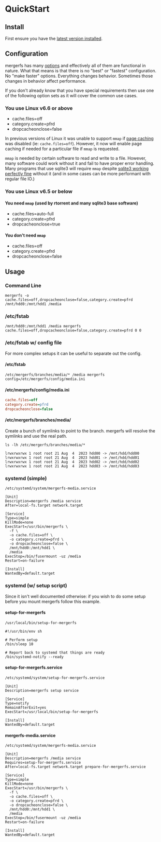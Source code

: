 # QuickStart

## Install

First ensure you have the [latest version installed](setup/installation.md).


## Configuration

mergerfs has many [options](config/options.md) and effectively all of
them are functional in nature. What that means is that there is no
"best" or "fastest" configuration. No "make faster"
options. Everything changes behavior. Sometimes those changes in
behavior affect performance.

If you don't already know that you have special requirements then use
one of the following option sets as it will cover the common use
cases.


### You use Linux v6.6 or above

* cache.files=off
* category.create=pfrd
* dropcacheonclose=false

In previous versions of Linux it was unable to support `mmap` if [page
caching](config/cache.md) was disabled (ie:
`cache.files=off`). However, it now will enable page caching if needed
for a particular file if `mmap` is requested.

`mmap` is needed by certain software to read and write to a
file. However, many software could work without it and fail to have
proper error handling. Many programs that use sqlite3 will require
`mmap` despite [sqlite3 working perfectly
fine](known_issues_bugs.md#sqlite3-plex-jellyfin-do-not-work-with-mergerfs)
without it (and in some cases can be more performant with regular file
IO.)


### You use Linux v6.5 or below

#### You need `mmap` (used by rtorrent and many sqlite3 base software)

* cache.files=auto-full
* category.create=pfrd
* dropcacheonclose=true


#### You don't need `mmap`

* cache.files=off
* category.create=pfrd
* dropcacheonclose=false


## Usage

### Command Line

```
mergerfs -o cache.files=off,dropcacheonclose=false,category.create=pfrd /mnt/hdd0:/mnt/hdd1 /media
```


### /etc/fstab

```
/mnt/hdd0:/mnt/hdd1 /media mergerfs cache.files=off,dropcacheonclose=false,category.create=pfrd 0 0
```

### /etc/fstab w/ config file

For more complex setups it can be useful to separate out the config.


#### /etc/fstab

```
/etc/mergerfs/branches/media/* /media mergerfs config=/etc/mergerfs/config/media.ini
```


#### /etc/mergerfs/config/media.ini

```ini title="media.ini" linenums="1"
cache.files=off
category.create=pfrd
dropcacheonclose=false
```

#### /etc/mergerfs/branches/media/

Create a bunch of symlinks to point to the branch. mergerfs will
resolve the symlinks and use the real path.

`ls -lh /etc/mergerfs/branches/media/*`

```text
lrwxrwxrwx 1 root root 21 Aug  4  2023 hdd00 -> /mnt/hdd/hdd00
lrwxrwxrwx 1 root root 21 Aug  4  2023 hdd01 -> /mnt/hdd/hdd01
lrwxrwxrwx 1 root root 21 Aug  4  2023 hdd02 -> /mnt/hdd/hdd02
lrwxrwxrwx 1 root root 21 Aug  4  2023 hdd03 -> /mnt/hdd/hdd03
```

### systemd (simple)

`/etc/systemd/system/mergerfs-media.service`

```systemd title="mergerfs-media.service" linenums="1"
[Unit]
Description=mergerfs /media service
After=local-fs.target network.target

[Service]
Type=simple
KillMode=none
ExecStart=/usr/bin/mergerfs \
  -f \
  -o cache.files=off \
  -o category.create=pfrd \
  -o dropcacheonclose=false \
  /mnt/hdd0:/mnt/hdd1 \
  /media
ExecStop=/bin/fusermount -uz /media
Restart=on-failure

[Install]
WantedBy=default.target
```

### systemd (w/ setup script)

Since it isn't well documented otherwise: if you wish to do some setup before
you mount mergerfs follow this example.

#### setup-for-mergerfs

`/usr/local/bin/setup-for-mergerfs`

```shell title="setup-for-mergerfs" linenums="1"
#!/usr/bin/env sh

# Perform setup
/bin/sleep 10

# Report back to systemd that things are ready
/bin/systemd-notify --ready
```

#### setup-for-mergerfs.service

`/etc/systemd/system/setup-for-mergerfs.service`

```systemd title="setup-for-mergerfs.service" linenums="1"
[Unit]
Description=mergerfs setup service

[Service]
Type=notify
RemainAfterExit=yes
ExecStart=/usr/local/bin/setup-for-mergerfs

[Install]
WantedBy=default.target
```

#### mergerfs-media.service

`/etc/systemd/system/mergerfs-media.service`

```systemd title="mergerfs-media.service" linenums="1"
[Unit]
Description=mergerfs /media service
Requires=setup-for-mergerfs.service
After=local-fs.target network.target prepare-for-mergerfs.service

[Service]
Type=simple
KillMode=none
ExecStart=/usr/bin/mergerfs \
  -f \
  -o cache.files=off \
  -o category.create=pfrd \
  -o dropcacheonclose=false \
  /mnt/hdd0:/mnt/hdd1 \
  /media
ExecStop=/bin/fusermount -uz /media
Restart=on-failure

[Install]
WantedBy=default.target
```
